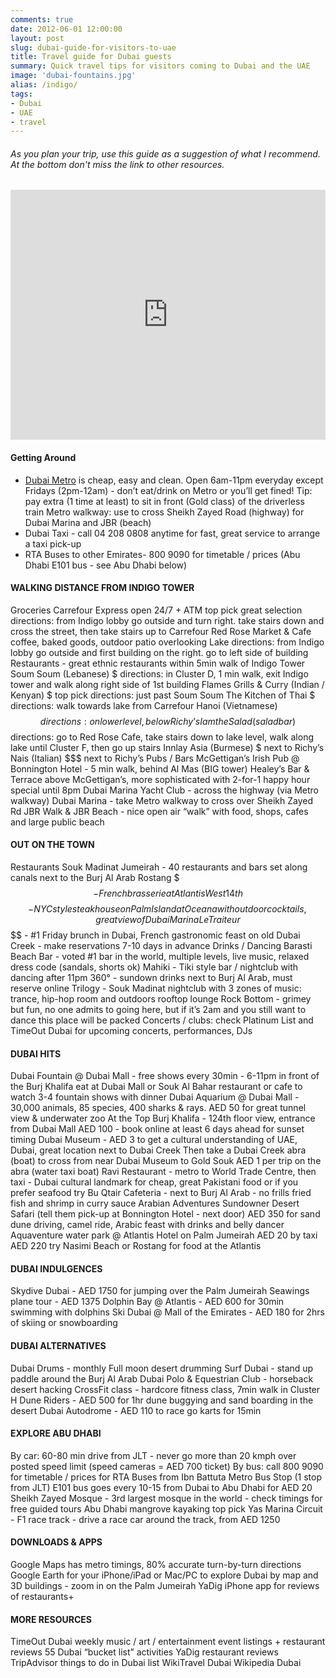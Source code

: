 ```yaml
---
comments: true
date: 2012-06-01 12:00:00
layout: post
slug: dubai-guide-for-visitors-to-uae
title: Travel guide for Dubai guests
summary: Quick travel tips for visitors coming to Dubai and the UAE
image: 'dubai-fountains.jpg'
alias: /indigo/
tags:
- Dubai
- UAE
- travel
---
```


###### As you plan your trip, use this guide as a suggestion of what I recommend. At the bottom don't miss the link to other resources.

<p align="center">
<iframe width="100%" height="400" frameborder="0" marginheight="0" marginwidth="0" scrolling="no" src="http://mapsengine.google.com/map/u/0/embed?mid=z2e_QHRqNrV4.kKA9u0-Zm9AA&amp;ll=25.073472,55.137548&amp;spn=0.013605,0.030041&amp;z=15"></iframe>
</p>

#### Getting Around
- [Dubai Metro](http://dubaimetro.eu/dubai-metro-map) is cheap, easy and clean. Open 6am-11pm everyday except Fridays (2pm-12am) - don’t eat/drink on Metro or you’ll get fined! Tip: pay extra (1 time at least) to sit in front (Gold class) of the driverless train
Metro walkway: use  to cross Sheikh Zayed Road (highway) for Dubai Marina and JBR (beach)
- Dubai Taxi - call 04 208 0808 anytime for fast, great service to arrange a taxi pick-up
- RTA Buses to other Emirates- 800 9090 for timetable / prices (Abu Dhabi E101 bus - see Abu Dhabi below)

#### WALKING DISTANCE FROM INDIGO TOWER
Groceries
Carrefour Express open 24/7 + ATM   top pick   great selection
directions: from Indigo lobby go outside and turn right. take stairs down and cross the street, then take stairs up to Carrefour
Red Rose Market & Cafe coffee, baked goods, outdoor patio overlooking Lake
directions: from Indigo lobby go outside and first building on the right. go to left side of building
Restaurants - great ethnic restaurants within 5min walk of Indigo Tower
Soum Soum (Lebanese) $ directions: in Cluster D, 1 min walk, exit Indigo tower and walk along right side of 1st building
Flames Grills & Curry (Indian / Kenyan) $  top pick  directions: just past Soum Soum
The Kitchen of Thai $ directions: walk towards lake from Carrefour
Hanoi (Vietnamese) $$ directions: on lower level, below
Richy’s I am the Salad (salad bar) $$  directions: go to Red Rose Cafe, take stairs down to lake level, walk along lake until Cluster F, then go up stairs
Innlay Asia (Burmese) $ next to Richy’s
Nais (Italian) $$$ next to Richy’s
Pubs / Bars
McGettigan’s Irish Pub @ Bonnington Hotel - 5 min walk, behind Al Mas (BIG tower)
Healey’s Bar & Terrace above McGettigan’s,  more sophisticated with 2-for-1 happy hour special until 8pm
Dubai Marina Yacht Club - across the highway (via Metro walkway)
Dubai Marina - take Metro walkway to cross over Sheikh Zayed Rd
JBR Walk & JBR Beach - nice open air “walk” with food, shops, cafes and large public beach

#### OUT ON THE TOWN
Restaurants
Souk Madinat Jumeirah - 40 restaurants and bars set along canals next to the Burj Al Arab
Rostang $$$ - French brasserie at Atlantis
West 14th $$$$ - NYC style steakhouse on Palm Island at Oceana with outdoor cocktails, great view of Dubai Marina
Le Traiteur $$$$ - #1 Friday brunch in Dubai, French gastronomic feast on old Dubai Creek - make reservations 7-10 days in advance
Drinks / Dancing
Barasti Beach Bar - voted #1 bar in the world, multiple levels, live music, relaxed dress code (sandals, shorts ok)
Mahiki - Tiki style bar / nightclub with dancing after 11pm
360° - sundown drinks next to Burj Al Arab, must reserve online
Trilogy - Souk Madinat nightclub with 3 zones of music: trance, hip-hop room and outdoors rooftop lounge
Rock Bottom - grimey but fun, no one admits to going here, but if it’s 2am and you still want to dance this place will be packed
Concerts / clubs: check Platinum List and TimeOut Dubai for upcoming concerts, performances, DJs

#### DUBAI HITS
Dubai Fountain @ Dubai Mall - free shows every 30min - 6-11pm in front of the Burj Khalifa
eat at Dubai Mall or Souk Al Bahar restaurant or cafe to watch 3-4 fountain shows with dinner
Dubai Aquarium @ Dubai Mall - 30,000 animals, 85 species, 400 sharks & rays.
AED 50 for great tunnel view & underwater zoo
At the Top Burj Khalifa - 124th floor view, entrance from Dubai Mall
AED 100 - book online at least 6 days ahead for sunset timing
Dubai Museum - AED 3 to get a cultural understanding of UAE, Dubai, great location next to Dubai Creek
Then take a Dubai Creek abra (boat) to cross from near Dubai Museum to Gold Souk
AED 1 per trip on the abra (water taxi boat)
Ravi Restaurant - metro to World Trade Centre, then taxi - Dubai cultural landmark for cheap, great Pakistani food
or if you prefer seafood try Bu Qtair Cafeteria - next to Burj Al Arab - no frills fried fish and shrimp in curry sauce
Arabian Adventures Sundowner Desert Safari (tell them pick-up at Bonnington Hotel - next door)
AED 350 for sand dune driving, camel ride, Arabic feast with drinks and belly dancer
Aquaventure water park @ Atlantis Hotel on Palm Jumeirah AED 20 by taxi AED 220
try Nasimi Beach or Rostang for food at the Atlantis

#### DUBAI INDULGENCES
Skydive Dubai - AED 1750 for jumping over the Palm Jumeirah
Seawings plane tour - AED 1375
Dolphin Bay @ Atlantis - AED 600 for 30min swimming with dolphins
Ski Dubai @ Mall of the Emirates - AED 180 for 2hrs of skiing or snowboarding

#### DUBAI ALTERNATIVES
Dubai Drums - monthly Full moon desert drumming
Surf Dubai - stand up paddle around the Burj Al Arab
Dubai Polo & Equestrian Club - horseback desert hacking
CrossFit class - hardcore fitness class, 7min walk in Cluster H
Dune Riders - AED 500 for 1hr dune buggying and sand boarding in the desert
Dubai Autodrome - AED 110 to race go karts for 15min

#### EXPLORE ABU DHABI
By car: 60-80 min drive from JLT - never go more than 20 kmph over posted speed limit (speed cameras = AED 700 ticket)
By bus: call 800 9090 for timetable / prices for RTA Buses from Ibn Battuta Metro Bus Stop (1 stop from JLT)
E101 bus goes every 10-15 from Dubai to Abu Dhabi for AED 20
Sheikh Zayed Mosque - 3rd largest mosque in the world - check timings for free guided tours
Abu Dhabi mangrove kayaking top pick
Yas Marina Circuit - F1 race track - drive a race car around the track, from AED 1250

#### DOWNLOADS &  APPS
Google Maps has metro timings, 80% accurate turn-by-turn directions
Google Earth for your iPhone/iPad or Mac/PC to explore Dubai by map and 3D buildings - zoom in on the Palm Jumeirah
YaDig iPhone app for reviews of restaurants+

#### MORE RESOURCES
TimeOut Dubai weekly music / art / entertainment event listings + restaurant reviews
55 Dubai “bucket list” activities
YaDig restaurant reviews
TripAdvisor things to do in Dubai list
WikiTravel Dubai
Wikipedia Dubai









